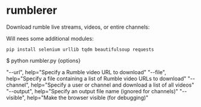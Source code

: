 # rumblerer
Download rumble live streams, videos, or entire channels:

Will nees some additional modules:

```pip install selenium urllib tqdm beautifulsoup requests```

$ python rumbler.py {options}

"--url", help="Specify a Rumble video URL to download"
"--file", help="Specify a file containing a list of Rumble video URLs to download"
"--channel", help="Specify a user or channel and download a list of all videos"
"--output", help="Specify an output file name (ignored for channels)"
"--visible", help="Make the browser visible (for debugging)"
